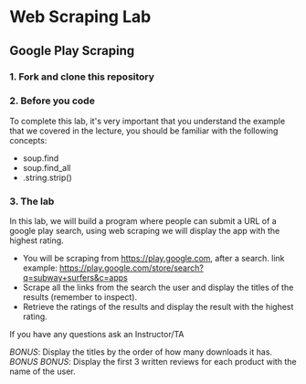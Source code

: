 # Web Scraping Lab

## Google Play Scraping
### 1. Fork and clone this repository

### 2. Before you code
To complete this lab, it's very important that you understand the example that we covered in the lecture, you should be familiar with the following concepts:
* soup.find
* soup.find_all
* .string.strip()

### 3. The lab
In this lab, we will build a program where people can submit a URL of a google play search, using web scraping we will display the app with the highest rating.

  - You will be scraping from https://play.google.com, after a search. link example: https://play.google.com/store/search?q=subway+surfers&c=apps
  - Scrape all the links from the search the user and display the titles of the results (remember to inspect).
  - Retrieve the ratings of the results and display the result with the highest rating.

If you have any questions ask an Instructor/TA

*BONUS*: Display the titles by the order of how many downloads it has. <br>
*BONUS* *BONUS*: Display the first 3 written reviews for each product with the name of the user.

